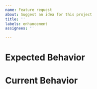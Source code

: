 ```yaml
---
name: Feature request
about: Suggest an idea for this project
title: ''
labels: enhancement
assignees: ''

---
```


# Expected Behavior
<!-- What would you want to change? -->
<!-- Describe the behavior you are expecting -->

# Current Behavior
<!-- When applicable, describe what the current situation is -->

